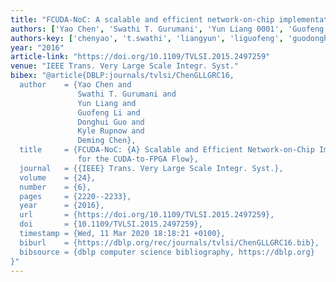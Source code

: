 ```yaml
---
title: "FCUDA-NoC: A scalable and efficient network-on-chip implementation for the CUDA-to-FPGA flow"
authors: ['Yao Chen', 'Swathi T. Gurumani', 'Yun Liang 0001', 'Guofeng Li', 'Donghui Guo', 'Kyle Rupnow', 'Deming Chen']
authors-key: ['chenyao', 't.swathi', 'liangyun', 'liguofeng', 'guodonghui', 'rupnowkyle', 'chendeming']
year: "2016"
article-link: "https://doi.org/10.1109/TVLSI.2015.2497259"
venue: "IEEE Trans. Very Large Scale Integr. Syst."
bibex: "@article{DBLP:journals/tvlsi/ChenGLLGRC16,
  author    = {Yao Chen and
               Swathi T. Gurumani and
               Yun Liang and
               Guofeng Li and
               Donghui Guo and
               Kyle Rupnow and
               Deming Chen},
  title     = {FCUDA-NoC: {A} Scalable and Efficient Network-on-Chip Implementation
               for the CUDA-to-FPGA Flow},
  journal   = {{IEEE} Trans. Very Large Scale Integr. Syst.},
  volume    = {24},
  number    = {6},
  pages     = {2220--2233},
  year      = {2016},
  url       = {https://doi.org/10.1109/TVLSI.2015.2497259},
  doi       = {10.1109/TVLSI.2015.2497259},
  timestamp = {Wed, 11 Mar 2020 18:18:21 +0100},
  biburl    = {https://dblp.org/rec/journals/tvlsi/ChenGLLGRC16.bib},
  bibsource = {dblp computer science bibliography, https://dblp.org}
}"
---
```

